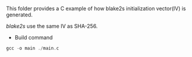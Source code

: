 This folder provides a C example of how blake2s initialization vector(IV) is generated.

*blake2s* use the same IV as SHA-256.


- Build command

``` C
gcc -o main ./main.c
```


